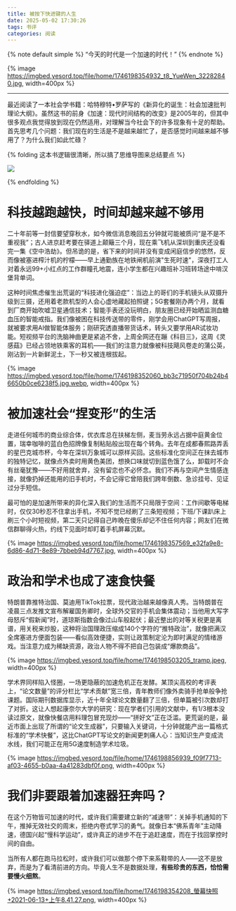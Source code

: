 ```yaml
---
title: 被按下快进键的人生
date: 2025-05-02 17:30:26
tags: 书评
categories: 阅读
---
```


{% note default simple %}
“今天的时代是一个加速的时代！”
{% endnote %}

{% image https://imgbed.yesord.top/file/home/1746198354932_t8_YueWen_32282840.jpg, width=400px %}

---

最近阅读了一本社会学书籍：哈特穆特•罗萨写的《新异化的诞生：社会加速批判理论大纲》。虽然这书的前身《加速：现代时间结构的改变》是2005年的，但其中很多观点我觉得放到现在仍然适用，对理解当今社会下的许多现象有十足的帮助。首先思考几个问题：我们现在的生活是不是越来越忙了，是否感觉时间越来越不够用了？为什么我们如此忙碌？


{% folding 这本书逻辑很清晰，所以搞了思维导图来总结要点 %}

![](https://imgbed.yesord.top/file/home/1746199395477_社会加速理论批判大纲.png)

{% endfolding %}

# 科技越跑越快，时间却越来越不够用

二十年前等一封信要望穿秋水，如今微信消息晚回五分钟就可能被质问“是不是不重视我”；古人进京赶考要在驿道上颠簸三个月，现在乘飞机从深圳到重庆还没看完一集《空中浩劫》。但吊诡的是，省下来的时间并没有变成闲庭信步的悠然，反而像被塞进榨汁机的柠檬——早上通勤族在地铁闸机前演"生死时速"，深夜打工人对着永远99+小红点的工作群瞳孔地震，连小学生都在兴趣班补习班转场途中啃汉堡背单词。

这种时间焦虑催生出荒诞的“科技进化强迫症”：当边上的哥们的手机镜头从双摄升级到三摄，还用着老款机型的人会心虚地藏起拍照键；5G套餐刚办两个月，就看到厂商开始吹嘘卫星通信技术；智能手表还没玩明白，朋友圈已经开始晒监测血糖血压的智能戒指。我们像被困在科技传送带的零件，刚学会用ChatGPT写周报，就被要求用AI做智能体服务；刚研究透直播带货话术，转头又要学用AR试妆功能。短视频平台的洗脑神曲更是紧追不舍，上周全网还在蹦《科目三》，这周《灵感菇》已经占领地铁乘客的耳机——我们的注意力就像被科技飓风卷走的蒲公英，刚沾到一片新鲜泥土，下一秒又被连根拔起。

{% image https://imgbed.yesord.top/file/home/1746198352060_bb3c71950f704b24b46650b0ce6238f5.jpg.webp, width=400px %}

# 被加速社会“捏变形”的生活

走进任何城市的商业综合体，优衣库总在扶梯左侧，麦当劳永远占据中庭黄金位置，瑞幸咖啡的蓝白色招牌像复制粘贴般出现在每个转角。去年在成都春熙路弄丢的星巴克城市杯，今年在深圳万象城可以原样买回。这些标准化空间正在抹去城市的独特记忆，就像点外卖时用黄色美团，想换口味就切到蓝色饿了么，卸载时不会有丝毫犹豫——不好用就舍弃，没有留恋也不必怀念。我们不再与空间产生情感连接，就像扔掉还能用的旧手机时，不会记得它曾陪我们跨年倒数、急诊挂号、见证过分手短信。

最可怕的是加速所带来的异化深入我们的生活而不只局限于空间：工作间歇等电梯时，仅仅30秒忍不住拿出手机，不知不觉已经刷了三条短视频；下班/下课趴床上刷三个小时短视频，第二天只记得自己昨晚在傻乐却记不住任何内容；网友们在微信群聊得火热，约线下见面时却盯着手机屏幕沉默。

{% image https://imgbed.yesord.top/file/home/1746198357569_e32fa9e8-6d86-4d71-8e89-7bbeb94d7767.jpg, width=400px %}

# 政治和学术也成了速食快餐

特朗普靠推特治国、莫迪用TikTok拉票，现代政治越来越像真人秀。当特朗普在凌晨三点发推文宣布解雇国务卿时，全球外交官的手机会集体震动；当他用大写字母怒斥“假新闻”时，道琼斯指数会像过山车般起伏；最近整出的对等关税更是离谱，用关税来炒股，这种将治国理政压缩成140个字符的“推特政治”，就像把满汉全席塞进方便面包装——看似高效便捷，实则让政策制定沦为即时满足的情绪游戏。当注意力成为稀缺资源，政治人物不得不把自己包装成“爆款商品”。

{% image https://imgbed.yesord.top/file/home/1746198503205_tramp.jpeg, width=400px %}

学术界同样陷入怪圈，一场更隐蔽的加速危机正在发酵。某顶尖高校的考评表上，“论文数量”的评分栏比“学术贡献”宽三倍，青年教师们像外卖骑手抢单般争抢课题。国际期刊数据库显示，近十年全球论文数量翻了三倍，但单篇被引次数却打了对折。这让人想起康奈尔大学的研究：现在学者们引用的文献中，有1/3根本没读过原文，就像快餐店用料理包冒充现炒——“拼好文”正在泛滥。更荒诞的是，最近市面上出现了所谓的“论文生成器”，只要输入关键词，十分钟就能产出一篇格式标准的“学术快餐”，这比ChatGPT写论文的新闻更刺痛人心：当知识生产变成流水线，我们可能正在用5G速度制造学术垃圾。


{% image https://imgbed.yesord.top/file/home/1746198856939_f09f7713-af03-4655-b0aa-4a41283dbf0f.png, width=400px %}


# 我们非要跟着加速器狂奔吗？

在这个万物皆可加速的时代，或许我们需要建立新的“减速带”：关掉手机通知的下午，推掉无效社交的周末，拒绝内卷式学习的勇气。就像日本“佛系青年”主动降速，德国兴起“慢科学运动”，或许真正的进步不在于追赶速度，而在于找回掌控时间的自由。

当所有人都在跑马拉松时，或许我们可以做那个停下来系鞋带的人——这不是放弃，而是为了看清前进的方向。毕竟人生不是数据处理，**有些珍贵的东西，恰恰需要慢火细熬**。

{% image https://imgbed.yesord.top/file/home/1746198354208_螢幕快照+2021-06-13+上午8.41.27.png, width=400px %}


